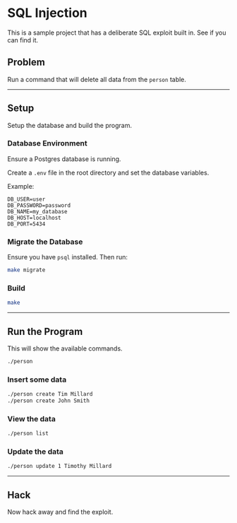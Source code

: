# SQL Injection

This is a sample project that has a deliberate SQL exploit built in.  See if you can find it.

## Problem

Run a command that will delete all data from the `person` table.

---

## Setup

Setup the database and build the program.

### Database Environment

Ensure a Postgres database is running.

Create a `.env` file in the root directory and set the database variables.

Example:
```
DB_USER=user
DB_PASSWORD=password
DB_NAME=my_database
DB_HOST=localhost
DB_PORT=5434
```

### Migrate the Database

Ensure you have `psql` installed.  Then run:

```sh
make migrate
```

### Build

```sh
make
```

---

## Run the Program

This will show the available commands.

```sh
./person
```


### Insert some data

```sh
./person create Tim Millard
./person create John Smith
```

### View the data

```sh
./person list
```

### Update the data

```sh
./person update 1 Timothy Millard
```

---

## Hack

Now hack away and find the exploit.
